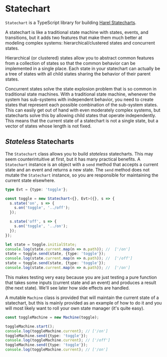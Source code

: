 # Statechart

`Statechart` is a TypeScript library for building [Harel Statecharts](https://en.wikipedia.org/wiki/State_diagram#Harel_statechart).

A statechart is like a traditional state machine with states, events, and
transitions, but it adds two features that make them much better at modeling
complex systems: hierarchical/clustered states and concurrent states.

Hierarchical (or clustered) states allow you to abstract common features from a
collection of states so that the common behavior can be implemented in a single
place. Each state in your statechart can actually be a tree of states with all
child states sharing the behavior of their parent states.

Concurrent states solve the state explosion problem that is so common in
traditional state machines. With a traditional state machine, whenever the
system has sub-systems with independent behavior, you need to create states that
represent each possible combination of the sub-system states. This can easily
get out of hand with even moderately complex systems, but statecharts solve this
by allowing child states that operate independently. This means that the current
state of a statechart is not a single state, but a vector of states whose length
is not fixed.

## _Stateless_ Statecharts

The `Statechart` class allows you to build _stateless_ statecharts. This may
seem counterintuitive at first, but it has many practical benefits. A
`Statechart` instance is an object with a `send` method that accepts a current
state and an event and returns a new state. The `send` method does not mutate
the `Statechart` instance, so you are responsible for maintaining the current
state elsewhere.

```typescript
type Evt = {type: 'toggle'};

const toggle = new Statechart<{}, Evt>({}, s => {
  s.state('on', s => {
    s.on('toggle', '../off');
  });

  s.state('off', s => {
    s.on('toggle', '../on');
  });
});

let state = toggle.initialState;
console.log(state.current.map(n => n.path)); //  ['/on']
state = toggle.send(state, {type: 'toggle'});
console.log(state.current.map(n => n.path)); //  ['/off']
state = toggle.send(state, {type: 'toggle'});
console.log(state.current.map(n => n.path)); //  ['/on']
```

This makes testing very easy because you are just testing a pure function that
takes some inputs (current state and an event) and produces a result (the next
state). We'll see later how side effects are handled.

A mutable `Machine` class is provided that will maintain the
current state of a statechart, but this is mainly provided as an example of how
to do it and you will most likely want to roll your own state manager (it's
quite easy).

```typescript
const toggleMachine = new Machine(toggle);

toggleMachine.start();
console.log(toggleMachine.current); // ['/on']
toggleMachine.send({type: 'toggle'});
console.log(toggleMachine.current); // ['/off']
toggleMachine.send({type: 'toggle'});
console.log(toggleMachine.current); // ['/on']
```
